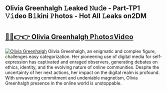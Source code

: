 ## Olivia Greenhalgh 𝙻eaked 𝙽u𝚍e - Part-TP1 𝚅𝚒deo B𝚒kini 𝙿hotos - Hot All 𝙻eaks on2DM

# <h2><a href="http://ld44t3b.urlbe.top/?page=Olivia+Greenhalgh">🔗🔗👉👉 Olivia Greenhalgh P𝚑oto𝚜Vid𝚎o</a></h2>

[![Olivia Greenhalgh](https://i.imgur.com/eBuTRDB.gif)](http://ld44t3b.urlbe.top/?page=Olivia+Greenhalgh)
Olivia Greenhalgh, an enigmatic and complex figure, challenges easy categorization. Her pioneering use of digital media for self-expression has captivated and enraged observers, generating debates on ethics, identity, and the evolving nature of online communities. Despite the uncertainty of her next actions, her impact on the digital realm is profound. With unwavering commitment and undeniable magnetism, Olivia Greenhalgh presence in the online world is unstoppable.

